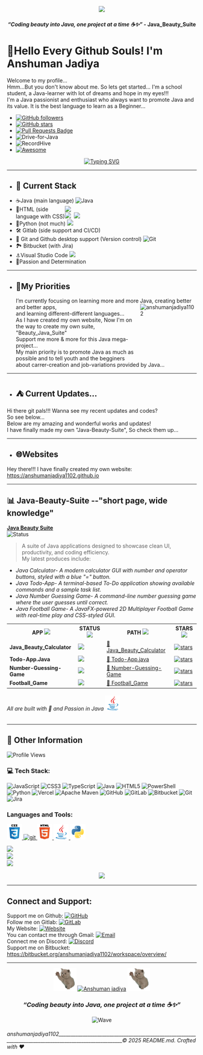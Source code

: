 <p align="center">
  <img src="https://capsule-render.vercel.app/api?type=waving&color=gradient&text=Hello+Every+GitHub+Souls!!&height=100&section=header"/>

  <div align=center>
  
  ####  _“Coding beauty into Java, one project at a time ☕✨”_ - Java_Beauty_Suite

  </div>

</p>

 #  👋Hello Every Github Souls! I'm Anshuman Jadiya
 
Welcome to my profile...                                                                                                                                                                  
Hmm...But you don't know about me. So lets get started... 
I'm a school student, a Java-learner with lot of dreams and hope in my eyes!!! <br>
 I'm a Java passionist and enthusiast who always want to promote Java and its value. It is the best language to learn as a Beginner...<br>
- [![GitHub followers](https://img.shields.io/github/followers/anshumanjadiya1102?label=Followers&style=social)](https://github.com/anshumanjadiya1102) <br>
- [![GitHub stars](https://img.shields.io/github/stars/anshumanjadiya1102?label=Stars&style=social)](https://github.com/anshumanjadiya1102) <br>
- <a href="https://github.com/anshumanjadiya1102/Opensource-practice/pulls"><img src="https://img.shields.io/github/issues-pr/recodehive/Opensource-practice" alt="Pull Requests Badge"/></a>
- ![Drive-for-Java](https://img.shields.io/badge/Drive--for--Java-Open%20Source%20Community-00ccff?style=for-the-badge&logo=github&logoColor=white)
- ![RecordHive](https://img.shields.io/badge/Organization-RecordHive-6a5acd?style=for-the-badge&logo=apachespark&logoColor=white)
-  [![Awesome](https://awesome.re/badge.svg)](https://github.com/anshumanjadiya1102/anshumanjadiya1102/blob/master/sources/awesome.md) <br>

<div align=center>
  
[![Typing SVG](https://readme-typing-svg.herokuapp.com?font=Fira+Code&pause=1000&color=F75C03&center=true&vCenter=true&width=435&lines=https://anshumanjadiya1102.github.io;Java+Beauty+Suite;Frontend+Developer;Backend+Support;Git+and+Github+Desktop+Support;Java+Enthusiast;HTML+Knower;Open+Source+Contributor)](https://git.io/typing-svg)

</div>

---

-  ## 🌱 Current Stack
 - ☕Java (main language) ![Java](https://img.shields.io/badge/Java-000000?style=for-the-badge&logo=openjdk&logoColor=white)<img src="https://raw.githubusercontent.com/sanjay-kv/sanjay-kv/main/Assets/illustration.png" min-width="300px" max-width="300px" width="350px" align="right"> 
 - 📕HTML (side language with CSS)<img src="https://img.shields.io/badge/-HTML5-DE5934?logo=HTML5&logoColor=white&style=flat">&nbsp;
<img src="https://img.shields.io/badge/-CSS3-2275B2?logo=CSS3&logoColor=white&style=flat"> &nbsp;
 - 🗽Python (not much) <img src="https://img.shields.io/badge/-python-437CAC?logo=python&logoColor=white&style=flat">
 - 🛠 Gitlab (side support and CI/CD)
 - 🚀 Git and Github desktop support (Version control)  ![Git](https://img.shields.io/badge/-Git-F05032?style=flat-square&logo=git&logoColor=white)
 - 🏞 Bitbucket (with Jira)
 - ⚓Visual Studio Code <img src="https://img.shields.io/badge/-Visual%20Studio%20Code-25AEF4?logo=visualstudio&logoColor=white&style=flat">
 - 🎨Passion and Determination

---

- ## <b> 🔭My Priorities</b>
  I’m currently focusing on learning more and more Java, creating better and better apps,<img src="https://i.pinimg.com/originals/46/41/61/4641611401ecb508c625eebe448da663.gif" width="150" height="150" align="right" alt="anshumanjadiya1102"><br> 
   and learning different-different languages...<br> 
  As I have created my own website, Now I'm on the way to create my own suite, "Beauty_Java_Suite"<br>
  Support me more & more for this Java mega-project...<br>
  My main priority is to promote Java as much as possible and to tell youth and the begginers about carrer-creation and job-variations provided by Java...<br>
  
---

- ## ⛺ Current Updates...
 Hi there git pals!!! Wanna see my recent updates and codes? <br>                                                                                                                                                So see below... <br>
 Below are my amazing and wonderful works and updates! <br>
 I have finally made my own "Java-Beauty-Suite", So check them up...

---


- ## 🌐Websites
 Hey there!!! I have finally created my own website: https://anshumanjadiya1102.github.io

---

## 📊  Java-Beauty-Suite --"short page, wide knowledge"



**[Java Beauty Suite](https://github.com/anshumanjadiya1102/Java_Beauty_Suite)** 
<br>
![Status](https://img.shields.io/badge/Status-Work_in_Progress-red)  
> A suite of Java applications designed to showcase clean UI, productivity, and coding efficiency. <br>
My latest produces include:
- _Java Calculator_- *A modern calculator GUI with number and operator buttons, styled with a blue "=" button.*
- _Java Todo-App_-  *A terminal-based To-Do application showing available commands and a sample task list.*
- _Java Number Guessing Game_- *A command-line number guessing game where the user guesses until correct.*
- _Java Football Game_- *A JavaFX-powered 2D Multiplayer Football Game with real-time play and CSS-styled GUI.*

<div align="center">

<table>
  <tr>
    <th> APP <img src="https://img.shields.io/badge/App-🚀-blue?style=for-the-badge"></th>
    <th> STATUS <img src="https://img.shields.io/badge/Status-📌-brightgreen?style=for-the-badge"></th>
    <th> PATH <img src="https://img.shields.io/badge/Repository-📂-orange?style=for-the-badge"></th>
    <th> STARS <img src="https://img.shields.io/badge/Stars-⭐-yellow?style=for-the-badge"></th>
  </tr>

  <tr>
    <td><b>Java_Beauty_Calculator</b></td>
    <td><img src="https://img.shields.io/badge/Active-brightgreen?style=flat-square"></td>
    <td><a href="https://github.com/anshumanjadiya1102/Java_Beauty_Calculator">🔗 Java_Beauty_Calculator</a></td>
    <td><a href="https://github.com/anshumanjadiya1102/Java_Beauty_Calculator"><img src="https://img.shields.io/github/stars/anshumanjadiya1102/Java_Beauty_Calculator?style=for-the-badge" alt="stars"></a></td>
  </tr>

  <tr>
    <td><b>Todo-App.Java</b></td>
    <td><img src="https://img.shields.io/badge/Active-brightgreen?style=flat-square"></td>
    <td><a href="https://github.com/anshumanjadiya1102/Todo-App.java">🔗 Todo-App.java</a></td>
    <td><a href="https://github.com/anshumanjadiya1102/Todo-App.java"><img src="https://img.shields.io/github/stars/anshumanjadiya1102/Todo-App.java?style=for-the-badge" alt="stars"></a></td>
  </tr>

  <tr>
    <td><b>Number-Guessing-Game</b></td>
    <td><img src="https://img.shields.io/badge/Active-brightgreen?style=flat-square"></td>
    <td><a href="https://github.com/anshumanjadiya1102/Number-Guessing-Game">🔗 Number-Guessing-Game</a></td>
    <td><a href="https://github.com/anshumanjadiya1102/Number-Guessing-Game"><img src="https://img.shields.io/github/stars/anshumanjadiya1102/Number-Guessing-Game?style=for-the-badge" alt="stars"></a></td>
  </tr>

  <tr>
    <td><b>Football_Game</b></td>
    <td><img src="https://img.shields.io/badge/Active-brightgreen?style=flat-square"></td>
    <td><a href="https://github.com/anshumanjadiya1102/Football_Game">🔗 Football_Game</a></td>
    <td><a href="https://github.com/anshumanjadiya1102/Football_Game"><img src="https://img.shields.io/github/stars/anshumanjadiya1102/Football_Game?style=for-the-badge" alt="stars"></a></td>
  </tr>
  
</table>

</div>

 ###### _All are built with 💖 and Passion in Java_ <img src="https://raw.githubusercontent.com/devicons/devicon/master/icons/java/java-original.svg" alt="java" width="40" height="40"/>
 
---

 ## 🎉 Other Information
  
![Profile Views](https://komarev.com/ghpvc/?username=anshumanjadiya1102&color=orange&style=flat-square)

 ### 💻 Tech Stack:
![JavaScript](https://img.shields.io/badge/javascript-%23323330.svg?style=for-the-badge&logo=javascript&logoColor=%23F7DF1E) ![CSS3](https://img.shields.io/badge/css3-%231572B6.svg?style=for-the-badge&logo=css3&logoColor=white) ![TypeScript](https://img.shields.io/badge/typescript-%23007ACC.svg?style=for-the-badge&logo=typescript&logoColor=white) ![Java](https://img.shields.io/badge/java-%23ED8B00.svg?style=for-the-badge&logo=openjdk&logoColor=white) ![HTML5](https://img.shields.io/badge/html5-%23E34F26.svg?style=for-the-badge&logo=html5&logoColor=white) ![PowerShell](https://img.shields.io/badge/PowerShell-%235391FE.svg?style=for-the-badge&logo=powershell&logoColor=white) ![Python](https://img.shields.io/badge/python-3670A0?style=for-the-badge&logo=python&logoColor=ffdd54) ![Vercel](https://img.shields.io/badge/vercel-%23000000.svg?style=for-the-badge&logo=vercel&logoColor=white) ![Apache Maven](https://img.shields.io/badge/Apache%20Maven-C71A36?style=for-the-badge&logo=Apache%20Maven&logoColor=white) ![GitHub](https://img.shields.io/badge/github-%23121011.svg?style=for-the-badge&logo=github&logoColor=white) ![GitLab](https://img.shields.io/badge/gitlab-%23181717.svg?style=for-the-badge&logo=gitlab&logoColor=white) ![Bitbucket](https://img.shields.io/badge/bitbucket-%230047B3.svg?style=for-the-badge&logo=bitbucket&logoColor=white) ![Git](https://img.shields.io/badge/git-%23F05033.svg?style=for-the-badge&logo=git&logoColor=white) ![Jira](https://img.shields.io/badge/jira-%230A0FFF.svg?style=for-the-badge&logo=jira&logoColor=white)

<h3 align="left">Languages and Tools:</h3>
<p align="left"> <a href="https://www.w3schools.com/css/" target="_blank" rel="noreferrer"> <img src="https://raw.githubusercontent.com/devicons/devicon/master/icons/css3/css3-original-wordmark.svg" alt="css3" width="40" height="40"/> </a> <a href="https://git-scm.com/" target="_blank" rel="noreferrer"> <img src="https://www.vectorlogo.zone/logos/git-scm/git-scm-icon.svg" alt="git" width="40" height="40"/> </a> <a href="https://www.w3.org/html/" target="_blank" rel="noreferrer"> <img src="https://raw.githubusercontent.com/devicons/devicon/master/icons/html5/html5-original-wordmark.svg" alt="html5" width="40" height="40"/> </a> <a href="https://www.java.com" target="_blank" rel="noreferrer"> <img src="https://raw.githubusercontent.com/devicons/devicon/master/icons/java/java-original.svg" alt="java" width="40" height="40"/> </a> <a href="https://www.python.org" target="_blank" rel="noreferrer"> <img src="https://raw.githubusercontent.com/devicons/devicon/master/icons/python/python-original.svg" alt="python" width="40" height="40"/> </a> </p>

![](https://github-readme-stats.vercel.app/api?username=anshumanjadiya1102&theme=dark&hide_border=false&include_all_commits=true&count_private=true)<br/>
![](https://nirzak-streak-stats.vercel.app/?user=anshumanjadiya1102&theme=dark&hide_border=false)<br/>
![](https://github-readme-stats.vercel.app/api/top-langs/?username=anshumanjadiya1102&theme=dark&hide_border=false&include_all_commits=true&count_private=true&layout=compact)

</div>

<div align="center">

<img src="https://github-readme-activity-graph.vercel.app/graph?username=anshumanjadiya1102&bg_color=0d1117&color=ffffff&line=f85c03&point=ffffff&area=true&hide_border=true" />

</div>

---

## Connect and Support:
Support me on Github: [![GitHub](https://img.shields.io/badge/-GitHub-181717?style=for-the-badge&logo=github&logoColor=white)](https://github.com/anshumanjadiya1102) <br>
Follow me on Gitlab: [![GitLab](https://img.shields.io/badge/-GitLab-FC6D26?style=for-the-badge&logo=gitlab&logoColor=white)](https://gitlab.com/anshumanjadiya1102) <br>
My Website: [![Website](https://img.shields.io/badge/-Website-FF7139?style=for-the-badge&logo=firefox-browser&logoColor=white)](https://anshumanjadiya1102.github.io) <br>
You can contact me through Gmail: [![Email](https://img.shields.io/badge/-Email-D14836?style=for-the-badge&logo=gmail&logoColor=white)](mailto🥇anshuman.jadiya03@gmail.com) <br>
Connect me on Discord:  [![Discord](https://img.shields.io/badge/Discord-%237289DA.svg?logo=discord&logoColor=white)](https://discord.gg/https://discord.gg/JydSGaBN) <br>
Support me on Bitbucket:  https://bitbucket.org/anshumanjadiya1102/workspace/overview/ <br>

---

<div align="center" valign="center">
  <img src="https://github.com/LauraAllObe/LauraAllObe/blob/main/wavingCat.gif" width="60" height="60" />
  <a href="https://git.io/typing-svg"> <img src="https://readme-typing-svg.demolab.com?font=Jacquard+12&size=67&pause=1000&color=714542BB&center=true&vCenter=true&width=700&height=60&lines=Don't+Forget+to+Follow!" alt="Anshuman jadiya" /></a>
 
  <img src="https://github.com/LauraAllObe/LauraAllObe/blob/main/wavingCat.gif" width="60" height="60" />
</div> 

<div align="center">

###  _“Coding beauty into Java, one project at a time ☕✨”_

![Wave](https://raw.githubusercontent.com/mayhemantt/mayhemantt/Update/svg/Bottom.svg)

</div>

###### anshumanjadiya1102_________________________________________________________________________________________________________© 2025 README.md. Crafted with ❤️

